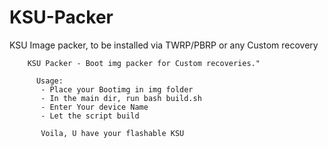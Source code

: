# KSU-Packer
 KSU Image packer, to be installed via TWRP/PBRP or any Custom recovery

```
    KSU Packer - Boot img packer for Custom recoveries."
      
      Usage: 
       - Place your Bootimg in img folder
       - In the main dir, run bash build.sh
       - Enter Your device Name
       - Let the script build

       Voila, U have your flashable KSU 
```
